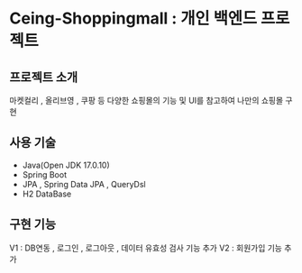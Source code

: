 # Ceing-Shoppingmall : 개인 백엔드 프로젝트
## 프로젝트 소개
마켓컬리 , 올리브영 , 쿠팡 등 다양한 쇼핑몰의 기능 및 UI를 참고하여 나만의 쇼핑몰 구현


## 사용 기술
- Java(Open JDK 17.0.10)
- Spring Boot
- JPA , Spring Data JPA , QueryDsl
- H2 DataBase


## 구현 기능
V1 : DB연동 , 로그인 , 로그아웃 , 데이터 유효성 검사 기능 추가
V2 : 회원가입 기능 추가

